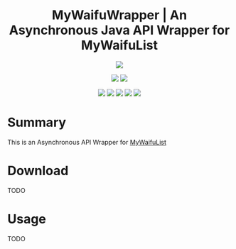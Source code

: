 <h1 align="center">MyWaifuWrapper |  An Asynchronous Java API Wrapper for MyWaifuList</h1>

<p align="center">
    <img src="https://img.shields.io/github/license/sgoudham/MyWaifuWrapper"/>
</p>

<p align="center">
    <img src="https://goudham.me/jenkins/job/MyWaifuWrapper/job/release/badge/icon"/>
    <a href="https://codecov.io/gh/sgoudham/MyWaifuWrapper">
        <img src="https://codecov.io/gh/sgoudham/MyWaifuWrapper/branch/release/graph/badge.svg?token=RxUDnCWnF0"/>
    </a>
</p>
<p align="center">
    <img src="https://img.shields.io/nexus/maven-goudham/org.goudham.me/MyWaifuWrapper?server=https%3A%2F%2Fgoudham.me"/>
    <img src="https://img.shields.io/badge/project%20type-personal-blueviolet"/>
    <img src="https://img.shields.io/github/last-commit/sgoudham/MyWaifuWrapper"/>
    <img src="https://img.shields.io/github/issues/sgoudham/MyWaifuWrapper?label=issues"/>
    <img src="https://img.shields.io/github/issues-pr/sgoudham/MyWaifuWrapper"/>
</p>

# Summary

This is an Asynchronous API Wrapper for [MyWaifuList](https://mywaifulist.moe/dash) 

# Download

TODO

# Usage

TODO


